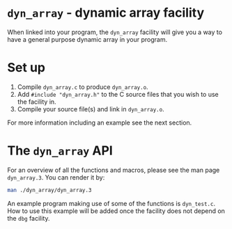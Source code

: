 # `dyn_array` - dynamic array facility

When linked into your program, the `dyn_array` facility will give you a way to have a
general purpose dynamic array in your program.


# Set up

1. Compile `dyn_array.c` to produce `dyn_array.o`.
2. Add `#include "dyn_array.h"` to the C source files that you wish to use the
   facility in.
4. Compile your source file(s) and link in `dyn_array.o`.


For more information including an example see the next section.


# The `dyn_array` API

For an overview of all the functions and macros, please see the man page
`dyn_array.3`. You can render it by:

```sh
man ./dyn_array/dyn_array.3
```

An example program making use of some of the functions is `dyn_test.c`. How to
use this example will be added once the facility does not depend on the `dbg`
facility.
